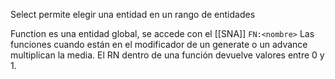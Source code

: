 Select permite elegir una entidad en un rango de entidades

Function es una entidad global, se accede con el [[SNA]] ``FN:<nombre>``
Las funciones cuando están en el modificador de un generate o un advance multiplican la media.
El RN dentro de una función devuelve valores entre 0 y 1.